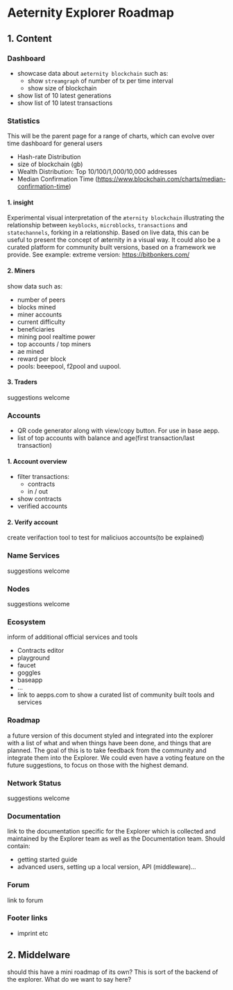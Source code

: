 # Aeternity Explorer Roadmap

## 1. Content
### Dashboard
- showcase data about `aeternity blockchain` such as: 
  - show `streamgraph` of number of tx per time interval
  - show size of blockchain 
- show list of 10 latest generations
- show list of 10 latest transactions 
### Statistics
This will be the parent page for a range of charts, which can evolve over time
dashboard for general users
- Hash-rate Distribution
- size of blockchain (gb)
- Wealth Distribution: Top 10/100/1,000/10,000 addresses
- Median Confirmation Time (https://www.blockchain.com/charts/median-confirmation-time)

#### 1. insight
Experimental visual interpretation of the `æternity blockchain` illustrating the relationship between `keyblocks`, `microblocks`, `transactions` and `statechannels`, forking in a relationship. 
Based on live data, this can be useful to present the concept of æternity in a visual way. 
It could also be a curated platform for community built versions, based on a framework we provide. See example:
extreme version: https://bitbonkers.com/
 
#### 2. Miners
show data such as:
- number of peers
- blocks mined
- miner accounts
- current difficulty
- beneficiaries
- mining pool realtime power
- top accounts / top miners
- ae mined
- reward per block
- pools: beeepool, f2pool and uupool.

#### 3. Traders
suggestions welcome
### Accounts
- QR code generator along with view/copy button. For use in base aepp.
- list of top accounts with balance and age(first transaction/last transaction)
#### 1. Account overview
- filter transactions:
  - contracts
  - in / out
- show contracts
- verified accounts
#### 2. Verify account
create verifaction tool to test for maliciuos accounts(to be explained)

### Name Services
suggestions welcome
### Nodes
suggestions welcome
### Ecosystem
inform of additional official services and tools
- Contracts editor
- playground
- faucet
- goggles
- baseapp
- …
- link to aepps.com to show a curated list of community built tools and services

### Roadmap
a future version of this document styled and integrated into the explorer with a list of what and when things have been done, and things that are planned.
The goal of this is to take feedback from the community and integrate them into the Explorer. 
We could even have a voting feature on the future suggestions, to focus on those with the highest demand. 

### Network Status
suggestions welcome
### Documentation
link to the documentation specific for the Explorer which is collected and maintained by the Explorer team as well as the Documentation team.
Should contain: 
- getting started guide
- advanced users, setting up a local version, API (middleware)…
### Forum
link to forum
### Footer links
- imprint etc  
## 2. Middelware
should this have a mini roadmap of its own? This is sort of the backend of the explorer. What do we want to say here?

